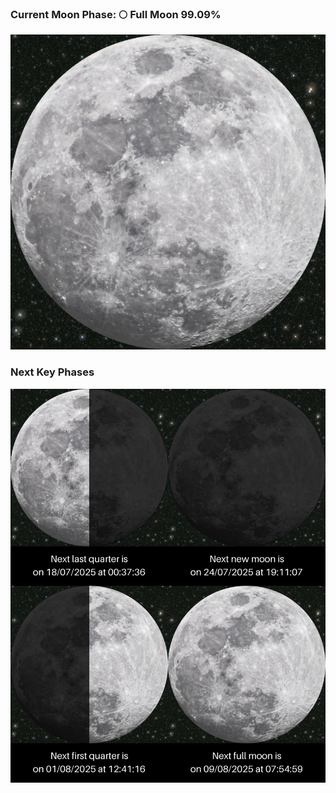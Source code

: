 ### Current Moon Phase: 🌕 Full Moon 99.09%
![Moon Phase](moonphase.png)
### Next Key Phases
![Gallery](gallery.png)